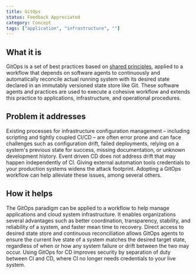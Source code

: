 ```yaml
---
title: GitOps
status: Feedback Appreciated
category: Concept
tags: ["application", "infrastructure", ""]
---
```


## What it is

GitOps is a set of best practices based on [shared principles](https://github.com/open-gitops/documents/blob/release-v1.0.0/PRINCIPLES.md), 
applied to a workflow that depends on software agents to 
continuously and automatically reconcile actual running system with its desired state declared in an immutably versioned state store like Git.
These software agents and practices are used to execute a cohesive workflow and extends this practice to applications, infrastructure, and operational procedures.

## Problem it addresses

Existing processes for infrastructure configuration management – including scripting and tightly coupled CI/CD – are often error prone and can face challenges 
such as configuration drift, failed deployments, relying on a system's previous state for success, 
missing documentation, or unknown development history.
Event driven CD does not address drift that may happen independently of CI.
Giving external automation tools credentials to your production systems widens the attack footprint.
Adopting a GitOps workflow can help alleviate these issues, among several others.

## How it helps

The GitOps paradigm can be applied to a workflow 
to help manage applications and cloud system infrastructure. 
It enables organizations several advantages 
such as better coordination, transparency, stability, and reliability of a system, 
and faster mean time to recovery.
Direct access to desired state store and continuous reconciliation allows GitOps agents to ensure the current live state of a system matches 
the desired target state, regardless of when or how any system failure or drift between the two may occur.
Using GitOps for CD improves security by separation of duty between CI and CD, where CI no longer needs credentials to your live system.
